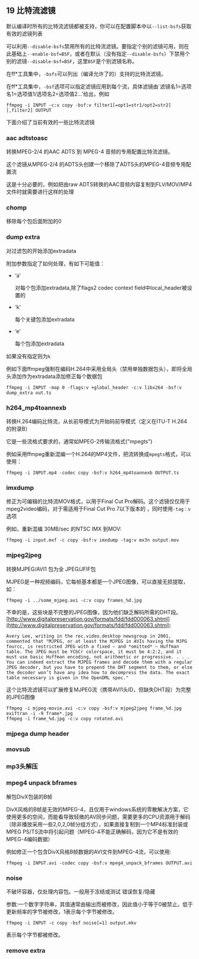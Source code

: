 ## 19 比特流滤镜
默认编译时所有的比特流滤镜都被支持，你可以在配置脚本中以`--list-bsfs`获取有效的滤镜列表

可以利用`--disable-bsfs`禁用所有的比特流滤镜。要指定个别的滤镜可用，则在此基础上`--enable-bsf=BSF`，或者在默认（没有指定`--disable-bsfs`）下禁用个别的滤镜`--disable-bsf=BSF`，这里`BSF`是个别滤镜名称。

在ff*工具集中，`-bsfs`可以列出（编译允许了的）支持的比特流滤镜。

在ff*工具集中，`-bsf`选项可以指定滤镜应用到每个流，具体滤镜由`滤镜名1=选项名1=选项值1/选项名2=选项值2...'给出，例如
    
	ffmpeg -i INPUT -c:v copy -bsf:v filter1[=opt1=str1/opt2=str2][,filter2] OUTPUT

下面介绍了当前有效的一些比特流滤镜

### aac adtstoasc ###
转换MPEG-2/4 的AAC ADTS 到 MPEG-4 音频的专用配置比特流滤镜。

这个滤镜从MPEG-2/4 的ADTS头创建一个移除了ADTS头的MPEG-4音频专用配置流

这是十分必要的，例如把由raw ADTS转换的AAC音频内容复制到FLV/MOV/MP4文件时就需要进行这样的处理

### chomp ###
移除每个包后面附加的0

### dump extra ###
对过滤包的开始添加extradata 

附加参数指定了如何处理，有如下可能值：

- ‘a’

    对每个包添加extradata,除了flags2 codec context field中local_header被设置的
- ‘k’

    每个关键包添加extradata
- ‘e’

    每个包添加extradata

如果没有指定则为`k`

例如下面ffmpeg强制在编码H.264中采用全局头（禁用单独数据包头），即将全局头添加作为extradata添加修正每个数据包

    ffmpeg -i INPUT -map 0 -flags:v +global_header -c:v libx264 -bsf:v dump_extra out.ts

### h264_mp4toannexb ###
转换H.264编码比特流，从长前导模式为开始码前导模式（定义在ITU-T H.264 的附录B）

它是一些流格式要求的，通常如MPEG-2传输流格式("mpegts")

例如采用ffmpeg重新混编一个H.264的MP4文件，把流转换成`mpegts`格式，可以使用：

    ffmpeg -i INPUT.mp4 -codec copy -bsf:v h264_mp4toannexb OUTPUT.ts

### imxdump ###
修正为可编辑的比特流MOV格式，以用于Final Cut Pro解码。这个滤镜仅仅用于mpeg2video编码，对于需适用于Final Cut Pro 7以下版本的 ，同时使用`-tag：v`选项

例如，重新混编 30MB/sec 的NTSC IMX 到MOV:

    ffmpeg -i input.mxf -c copy -bsf:v imxdump -tag:v mx3n output.mov

### mjpeg2jpeg ###
转换MJPEG/AVI1 包为全 JPEG/JFIF包

MJPEG是一种视频编码，它每帧基本都是一个JPEG图像，可以直接无损提取，如：

    ffmpeg -i ../some_mjpeg.avi -c:v copy frames_%d.jpg

不幸的是，这些块是不完整的JPEG图像，因为他们缺乏解码所需的DHT段。
[http://www.digitalpreservation.gov/formats/fdd/fdd000063.shtml](http://www.digitalpreservation.gov/formats/fdd/fdd000063.shtml):
> 
	Avery Lee, writing in the rec.video.desktop newsgroup in 2001, commented that "MJPEG, or at least the MJPEG in AVIs having the MJPG fourcc, is restricted JPEG with a fixed – and *omitted* – Huffman table. The JPEG must be YCbCr colorspace, it must be 4:2:2, and it must use basic Huffman encoding, not arithmetic or progressive. . . . You can indeed extract the MJPEG frames and decode them with a regular JPEG decoder, but you have to prepend the DHT segment to them, or else the decoder won’t have any idea how to decompress the data. The exact table necessary is given in the OpenDML spec." 

这个比特流滤镜可以扩展修复MJPEG流（携带AVI1头ID，但缺失DHT段）为完整的JPEG图像

	ffmpeg -i mjpeg-movie.avi -c:v copy -bsf:v mjpeg2jpeg frame_%d.jpg
	exiftran -i -9 frame*.jpg
	ffmpeg -i frame_%d.jpg -c:v copy rotated.avi

### mjpega dump header ###
### movsub ###
### mp3头解压 ###
### mpeg4 unpack bframes ###
解包DivX包装的B帧

DivX风格的B帧是无效的MPEG-4，且仅用于windows系统的零散解决方案，它使用更多的空间，而能看导致轻微的AV同步问题，需要更多的CPU资源用于解码（除非播放采用一些2,0,2,0帧分组方式），如果直接复制到一个MP4标准封装或MPEG PS/TS流中将引起问题（MPEG-4不能正确解码，因为它不是有效的MPEG-4编码数据）

例如修正一个包含DivX风格B帧数据的AVI文件到MPEG-4流，可以使用:

    ffmpeg -i INPUT.avi -codec copy -bsf:v mpeg4_unpack_bframes OUTPUT.avi

### noise ###
不破坏容器，仅处理内容包。一般用于冻结或测试 错误恢复/隐藏

参数:一个数字字符串，其值通常由输出而被修改，因此值小于等于0被禁止。低于更新频率的字节被修改，1表示每个字节被修改。

    ffmpeg -i INPUT -c copy -bsf noise[=1] output.mkv
表示每个字节都被修改。
### remove extra ###
